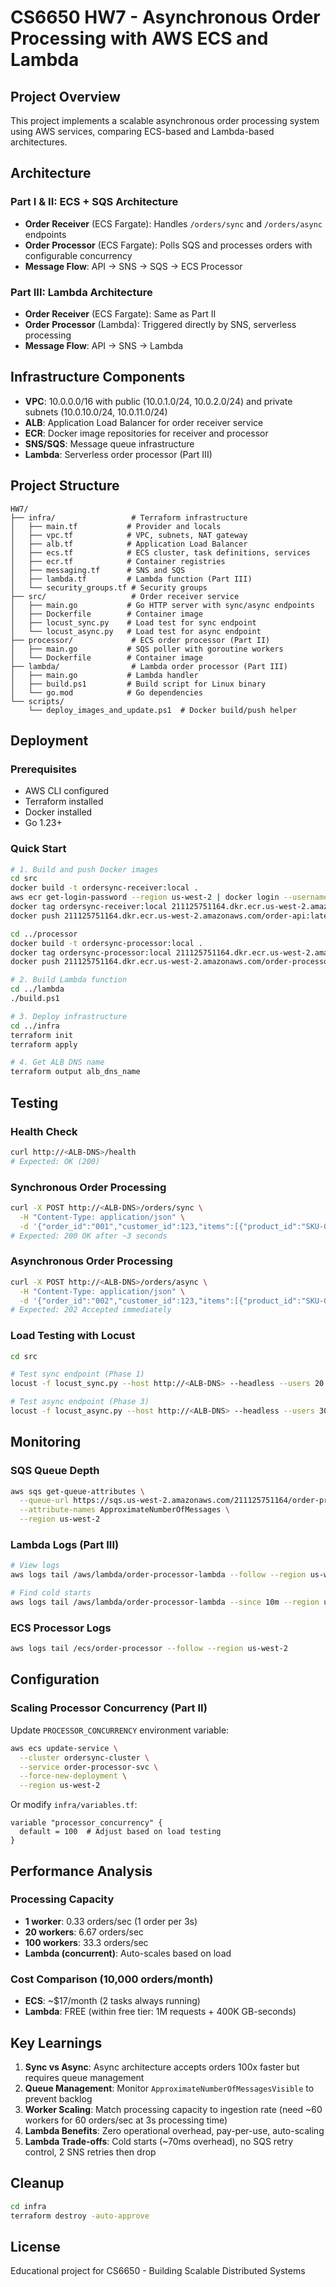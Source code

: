 # CS6650 HW7 - Asynchronous Order Processing with AWS ECS and Lambda

## Project Overview
This project implements a scalable asynchronous order processing system using AWS services, comparing ECS-based and Lambda-based architectures.

## Architecture

### Part I & II: ECS + SQS Architecture
- **Order Receiver** (ECS Fargate): Handles `/orders/sync` and `/orders/async` endpoints
- **Order Processor** (ECS Fargate): Polls SQS and processes orders with configurable concurrency
- **Message Flow**: API → SNS → SQS → ECS Processor

### Part III: Lambda Architecture
- **Order Receiver** (ECS Fargate): Same as Part II
- **Order Processor** (Lambda): Triggered directly by SNS, serverless processing
- **Message Flow**: API → SNS → Lambda

## Infrastructure Components
- **VPC**: 10.0.0.0/16 with public (10.0.1.0/24, 10.0.2.0/24) and private subnets (10.0.10.0/24, 10.0.11.0/24)
- **ALB**: Application Load Balancer for order receiver service
- **ECR**: Docker image repositories for receiver and processor
- **SNS/SQS**: Message queue infrastructure
- **Lambda**: Serverless order processor (Part III)

## Project Structure
```
HW7/
├── infra/                 # Terraform infrastructure
│   ├── main.tf           # Provider and locals
│   ├── vpc.tf            # VPC, subnets, NAT gateway
│   ├── alb.tf            # Application Load Balancer
│   ├── ecs.tf            # ECS cluster, task definitions, services
│   ├── ecr.tf            # Container registries
│   ├── messaging.tf      # SNS and SQS
│   ├── lambda.tf         # Lambda function (Part III)
│   └── security_groups.tf # Security groups
├── src/                   # Order receiver service
│   ├── main.go           # Go HTTP server with sync/async endpoints
│   ├── Dockerfile        # Container image
│   ├── locust_sync.py    # Load test for sync endpoint
│   └── locust_async.py   # Load test for async endpoint
├── processor/             # ECS order processor (Part II)
│   ├── main.go           # SQS poller with goroutine workers
│   └── Dockerfile        # Container image
├── lambda/                # Lambda order processor (Part III)
│   ├── main.go           # Lambda handler
│   ├── build.ps1         # Build script for Linux binary
│   └── go.mod            # Go dependencies
└── scripts/
    └── deploy_images_and_update.ps1  # Docker build/push helper
```

## Deployment

### Prerequisites
- AWS CLI configured
- Terraform installed
- Docker installed
- Go 1.23+

### Quick Start
```bash
# 1. Build and push Docker images
cd src
docker build -t ordersync-receiver:local .
aws ecr get-login-password --region us-west-2 | docker login --username AWS --password-stdin 211125751164.dkr.ecr.us-west-2.amazonaws.com
docker tag ordersync-receiver:local 211125751164.dkr.ecr.us-west-2.amazonaws.com/order-api:latest
docker push 211125751164.dkr.ecr.us-west-2.amazonaws.com/order-api:latest

cd ../processor
docker build -t ordersync-processor:local .
docker tag ordersync-processor:local 211125751164.dkr.ecr.us-west-2.amazonaws.com/order-processor:latest
docker push 211125751164.dkr.ecr.us-west-2.amazonaws.com/order-processor:latest

# 2. Build Lambda function
cd ../lambda
./build.ps1

# 3. Deploy infrastructure
cd ../infra
terraform init
terraform apply

# 4. Get ALB DNS name
terraform output alb_dns_name
```

## Testing

### Health Check
```bash
curl http://<ALB-DNS>/health
# Expected: OK (200)
```

### Synchronous Order Processing
```bash
curl -X POST http://<ALB-DNS>/orders/sync \
  -H "Content-Type: application/json" \
  -d '{"order_id":"001","customer_id":123,"items":[{"product_id":"SKU-001","quantity":1,"price":19.99}]}'
# Expected: 200 OK after ~3 seconds
```

### Asynchronous Order Processing
```bash
curl -X POST http://<ALB-DNS>/orders/async \
  -H "Content-Type: application/json" \
  -d '{"order_id":"002","customer_id":123,"items":[{"product_id":"SKU-001","quantity":1,"price":19.99}]}'
# Expected: 202 Accepted immediately
```

### Load Testing with Locust
```bash
cd src

# Test sync endpoint (Phase 1)
locust -f locust_sync.py --host http://<ALB-DNS> --headless --users 20 --spawn-rate 1 --run-time 60s

# Test async endpoint (Phase 3)
locust -f locust_async.py --host http://<ALB-DNS> --headless --users 30 --spawn-rate 10 --run-time 60s
```

## Monitoring

### SQS Queue Depth
```bash
aws sqs get-queue-attributes \
  --queue-url https://sqs.us-west-2.amazonaws.com/211125751164/order-processing-queue \
  --attribute-names ApproximateNumberOfMessages \
  --region us-west-2
```

### Lambda Logs (Part III)
```bash
# View logs
aws logs tail /aws/lambda/order-processor-lambda --follow --region us-west-2

# Find cold starts
aws logs tail /aws/lambda/order-processor-lambda --since 10m --region us-west-2 | grep "Init Duration"
```

### ECS Processor Logs
```bash
aws logs tail /ecs/order-processor --follow --region us-west-2
```

## Configuration

### Scaling Processor Concurrency (Part II)
Update `PROCESSOR_CONCURRENCY` environment variable:
```bash
aws ecs update-service \
  --cluster ordersync-cluster \
  --service order-processor-svc \
  --force-new-deployment \
  --region us-west-2
```

Or modify `infra/variables.tf`:
```hcl
variable "processor_concurrency" {
  default = 100  # Adjust based on load testing
}
```

## Performance Analysis

### Processing Capacity
- **1 worker**: 0.33 orders/sec (1 order per 3s)
- **20 workers**: 6.67 orders/sec
- **100 workers**: 33.3 orders/sec
- **Lambda (concurrent)**: Auto-scales based on load

### Cost Comparison (10,000 orders/month)
- **ECS**: ~$17/month (2 tasks always running)
- **Lambda**: FREE (within free tier: 1M requests + 400K GB-seconds)

## Key Learnings
1. **Sync vs Async**: Async architecture accepts orders 100x faster but requires queue management
2. **Queue Management**: Monitor `ApproximateNumberOfMessagesVisible` to prevent backlog
3. **Worker Scaling**: Match processing capacity to ingestion rate (need ~60 workers for 60 orders/sec at 3s processing time)
4. **Lambda Benefits**: Zero operational overhead, pay-per-use, auto-scaling
5. **Lambda Trade-offs**: Cold starts (~70ms overhead), no SQS retry control, 2 SNS retries then drop

## Cleanup
```bash
cd infra
terraform destroy -auto-approve
```

## License
Educational project for CS6650 - Building Scalable Distributed Systems
